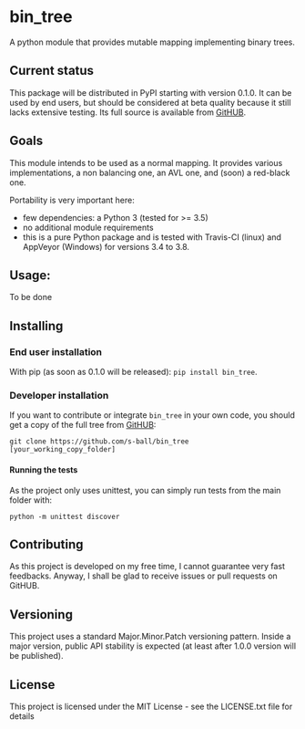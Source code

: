 <!--
[![Travis-CI Build Status](https://travis-ci.com/s-ball/bin_tree.svg?branch=master)](https://travis-ci.com/s-ball/pyimgren) [![AppVeyor Build status](https://ci.appveyor.com/api/projects/status/salqj2q1h8mid74t/branch/master?svg=true)](https://ci.appveyor.com/project/s-ball/pyimgren/branch/master)
[![Documentation Status](https://readthedocs.org/projects/bin_tree/badge/?version=latest)](https://pyimgren.readthedocs.io/en/latest/?badge=latest)
-->
# bin_tree
A python module that provides mutable mapping implementing binary trees.

## Current status

This package will be distributed in PyPI starting with version 0.1.0. It can be used by end users, but should be considered at beta quality because it still lacks extensive testing. Its full source is available from [GitHUB](https://github.com/s-ball/pyimgren).

## Goals

This module intends to be used as a normal mapping. It provides various
implementations, a non balancing one, an AVL one, and (soon) a red-black
one.

Portability is very important here:
* few dependencies: a Python 3 (tested for >= 3.5)
* no additional module requirements
* this is a pure Python package and is tested with Travis-CI (linux) and AppVeyor (Windows) for versions 3.4 to 3.8.

## Usage:
To be done

## Installing

### End user installation

With pip (as soon as 0.1.0 will be released): `pip install bin_tree`.

### Developer installation

If you want to contribute or integrate `bin_tree` in your own code, you should get a copy of the full tree from [GitHUB](https://github.com/s-ball/pyimgren):

```
git clone https://github.com/s-ball/bin_tree [your_working_copy_folder]
```

#### Running the tests

As the project only uses unittest, you can simply run tests from the main folder with:

```
python -m unittest discover
```

## Contributing

As this project is developed on my free time, I cannot guarantee very fast feedbacks. Anyway, I shall be glad to receive issues or pull requests on GitHUB. 

## Versioning

This project uses a standard Major.Minor.Patch versioning pattern. Inside a major version, public API stability is expected (at least after 1.0.0 version will be published).

## License

This project is licensed under the MIT License - see the LICENSE.txt file for details
